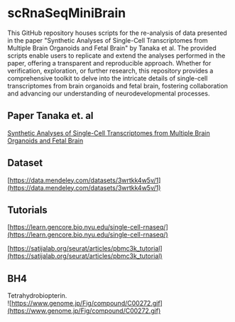 # scRnaSeqMiniBrain

This GitHub repository houses scripts for the re-analysis of data presented in the paper "Synthetic Analyses of Single-Cell Transcriptomes from Multiple Brain Organoids and Fetal Brain" by Tanaka et al. The provided scripts enable users to replicate and extend the analyses performed in the paper, offering a transparent and reproducible approach. Whether for verification, exploration, or further research, this repository provides a comprehensive toolkit to delve into the intricate details of single-cell transcriptomes from brain organoids and fetal brain, fostering collaboration and advancing our understanding of neurodevelopmental processes.

## Paper Tanaka et. al  
[Synthetic Analyses of Single-Cell Transcriptomes from Multiple Brain Organoids and Fetal Brain](https://www.cell.com/cell-reports/fulltext/S2211-1247(20)30053-X?_returnURL=https%3A%2F%2Flinkinghub.elsevier.com%2Fretrieve%2Fpii%2FS221112472030053X%3Fshowall%3Dtrue)

## Dataset
[https://data.mendeley.com/datasets/3wrtkk4w5v/1](https://data.mendeley.com/datasets/3wrtkk4w5v/1)
## Tutorials
[https://learn.gencore.bio.nyu.edu/single-cell-rnaseq/](https://learn.gencore.bio.nyu.edu/single-cell-rnaseq/)

[https://satijalab.org/seurat/articles/pbmc3k_tutorial](https://satijalab.org/seurat/articles/pbmc3k_tutorial)

## BH4

Tetrahydrobiopterin.  
![https://www.genome.jp/Fig/compound/C00272.gif](https://www.genome.jp/Fig/compound/C00272.gif)

